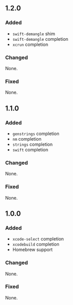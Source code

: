 ## 1.2.0

### Added

- `swift-demangle` shim
- `swift-demangle` completion
- `xcrun` completion

### Changed

None.

### Fixed

None.

## 1.1.0

### Added

- `genstrings` completion
- `nm` completion
- `strings` completion
- `swift` completion

### Changed

None.

### Fixed

None.

## 1.0.0

### Added

- `xcode-select` completion
- `xcodebuild` completion
- Homebrew support

### Changed

None.

### Fixed

None.
